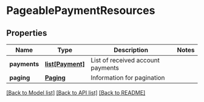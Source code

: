 # PageablePaymentResources

## Properties
Name | Type | Description | Notes
------------ | ------------- | ------------- | -------------
**payments** | [**list[Payment]**](Payment.md) | List of received account payments | 
**paging** | [**Paging**](Paging.md) | Information for pagination | 

[[Back to Model list]](../README.md#documentation-for-models) [[Back to API list]](../README.md#documentation-for-api-endpoints) [[Back to README]](../README.md)


